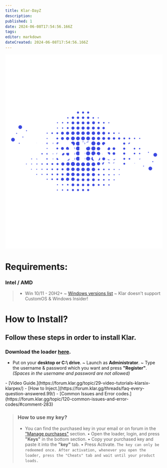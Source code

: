 ```yaml
---
title: Klar-DayZ
description: 
published: 1
date: 2024-06-08T17:54:56.166Z
tags: 
editor: markdown
dateCreated: 2024-06-08T17:54:56.166Z
---
```


![klar.png](/klar.png)
# Requirements:

### Intel / AMD 
> - Win 10/11 - 20H2+
~ [Windows versions list](https://en.wikipedia.org/wiki/Windows_10_version_history)
~ Klar doesn't support CustomOS & Windows Insider!
 
 

# How to Install?
## Follow these steps in order to install Klar.
### Download the loader [here](https://klar.gg/loader/).
- Put on your **desktop or C:\ drive**.
~ Launch as **Administrator**.
~ Type the username & password which you want and press **"Register"**. *(Spaces in the username and password are not allowed)*
<ba>
</ba>
- [Video Guide.](https://forum.klar.gg/topic/29-video-tutorials-klarsix-klarpex/)
 - [How to Inject.](https://forum.klar.gg/threads/faq-every-question-answered.99/)
 - [Common Issues and Error codes.](https://forum.klar.gg/topic/120-common-issues-and-error-codes/#comment-283)


 
> ### How to use my key?
> - You can find the purchased key in your email or on forum in the ["Manage purchases"](https://forum.klar.gg/clients/purchases/) section.
• Open the loader, login, and press **"Keys"** in the bottom section.
• Copy your purchased key and paste it into the **"key"** tab.
• Press Activate.
`The key can only be redeemed once. After activation, whenever you open the loader, press the "Cheats" tab and wait until your product loads.`